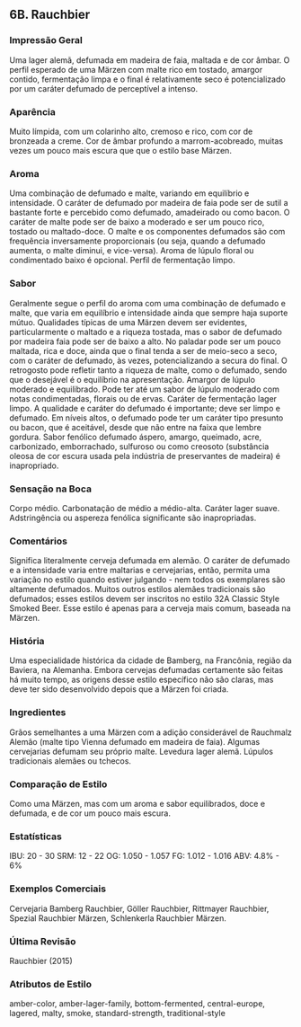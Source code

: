 ## 6B. Rauchbier

### Impressão Geral

Uma lager alemã, defumada em madeira de faia, maltada e de cor âmbar. O perfil esperado de uma Märzen com malte rico em tostado, amargor contido, fermentação limpa e o final é relativamente seco é potencializado por um caráter defumado de perceptível a intenso.

### Aparência

Muito límpida, com um colarinho alto, cremoso e rico, com cor de bronzeada a creme. Cor de âmbar profundo a marrom-acobreado, muitas vezes um pouco mais escura que que o estilo base Märzen.

### Aroma

Uma combinação de defumado e malte, variando em equilíbrio e intensidade. O caráter de defumado por madeira de faia pode ser de sutil a bastante forte e percebido como defumado, amadeirado ou como bacon. O caráter de malte pode ser de baixo a moderado e ser um pouco rico, tostado ou maltado-doce. O malte e os componentes defumados são com frequência inversamente proporcionais (ou seja, quando a defumado aumenta, o malte diminui, e vice-versa). Aroma de lúpulo floral ou condimentado baixo é opcional. Perfil de fermentação limpo.

### Sabor

Geralmente segue o perfil do aroma com uma combinação de defumado e malte, que varia em equilíbrio e intensidade ainda que sempre haja suporte mútuo. Qualidades típicas de uma Märzen devem ser evidentes, particularmente o maltado e a riqueza tostada, mas o sabor de defumado por madeira faia pode ser de baixo a alto. No paladar pode ser um pouco maltada, rica e doce, ainda que o final tenda a ser de meio-seco a seco, com o caráter de defumado, às vezes, potencializando a secura do final. O retrogosto pode refletir tanto a riqueza de malte, como o defumado, sendo que o desejável é o equilíbrio na apresentação. Amargor de lúpulo moderado e equilibrado. Pode ter até um sabor de lúpulo moderado com notas condimentadas, florais ou de ervas. Caráter de fermentação lager limpo. A qualidade e caráter do defumado é importante; deve ser limpo e defumado. Em níveis altos, o defumado pode ter um caráter tipo presunto ou bacon, que é aceitável, desde que não entre na faixa que lembre gordura. Sabor fenólico defumado áspero, amargo, queimado, acre, carbonizado, emborrachado, sulfuroso ou como creosoto (substância oleosa de cor escura usada pela indústria de preservantes de madeira) é inapropriado.

### Sensação na Boca

Corpo médio. Carbonatação de médio a médio-alta. Caráter lager suave. Adstringência ou aspereza fenólica significante são inapropriadas.

### Comentários

Significa literalmente cerveja defumada em alemão. O caráter de defumado e a intensidade varia entre maltarias e cervejarias, então, permita uma variação no estilo quando estiver julgando - nem todos os exemplares são altamente defumados. Muitos outros estilos alemães tradicionais são defumados; esses estilos devem ser inscritos no estilo 32A Classic Style Smoked Beer. Esse estilo é apenas para a cerveja mais comum, baseada na Märzen.

### História

Uma especialidade histórica da cidade de Bamberg, na Francônia, região da Baviera, na Alemanha. Embora cervejas defumadas certamente são feitas há muito tempo, as origens desse estilo específico não são claras, mas deve ter sido desenvolvido depois que a Märzen foi criada.

### Ingredientes

Grãos semelhantes a uma Märzen com a adição considerável de Rauchmalz Alemão (malte tipo Vienna defumado em madeira de faia). Algumas cervejarias defumam seu próprio malte. Levedura lager alemã. Lúpulos tradicionais alemães ou tchecos.

### Comparação de Estilo

Como uma Märzen, mas com um aroma e sabor equilibrados, doce e defumada, e de cor um pouco mais escura.

### Estatísticas

IBU: 20 - 30
SRM: 12 - 22
OG: 1.050 - 1.057
FG: 1.012 - 1.016
ABV: 4.8% - 6%

### Exemplos Comerciais

Cervejaria Bamberg Rauchbier, Göller Rauchbier, Rittmayer Rauchbier, Spezial Rauchbier Märzen, Schlenkerla Rauchbier Märzen.

### Última Revisão

Rauchbier (2015)

### Atributos de Estilo

amber-color, amber-lager-family, bottom-fermented, central-europe, lagered, malty, smoke, standard-strength, traditional-style

